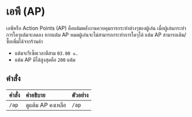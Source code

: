 # เอพี (AP)

เอพีหรือ Action Points (AP) คือแต้มพลังงานควบคุมการกระทำต่างๆของผู้เล่น เมื่อผู้เล่นกระทำการใดๆแต้มจะลดลง หากแต้ม AP หมดผู้เล่นจะไม่สามารถกระทำการใดๆได้ แต้ม AP สามารถเติม/ซื้อเพิ่มได้จากร้านค้า 
- แต้มจะรีเซ็ตเวลาตีสาม `03.00 น.`
- แต้ม AP มีได้สูงสุดคือ `200` แต้ม

## คำสั่ง 
| คำสั่ง | คำอธิบาย | ตัวอย่าง |
| :-- | :-- | :-- |
| `/ap` | ดูแต้ม AP คงเหลือ | `/ap` |
